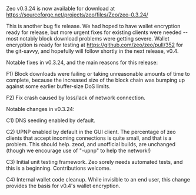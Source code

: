 Zeo v0.3.24 is now available for download at
https://sourceforge.net/projects/zeo/files/Zeo/zeo-0.3.24/

This is another bug fix release.  We had hoped to have wallet encryption ready for release, but more urgent fixes for existing clients were needed -- most notably block download problems were getting severe.  Wallet encryption is ready for testing at https://github.com/zeo/zeo/pull/352 for the git-savvy, and hopefully will follow shortly in the next release, v0.4.

Notable fixes in v0.3.24, and the main reasons for this release:

F1) Block downloads were failing or taking unreasonable amounts of time to complete, because the increased size of the block chain was bumping up against some earlier buffer-size DoS limits.

F2) Fix crash caused by loss/lack of network connection.

Notable changes in v0.3.24:

C1) DNS seeding enabled by default.

C2) UPNP enabled by default in the GUI client.  The percentage of zeo clients that accept incoming connections is quite small, and that is a problem.  This should help.  zeod, and unofficial builds, are unchanged (though we encourage use of "-upnp" to help the network!)

C3) Initial unit testing framework.  Zeo sorely needs automated tests, and this is a beginning.  Contributions welcome.

C4) Internal wallet code cleanup.  While invisible to an end user, this change provides the basis for v0.4's wallet encryption.
